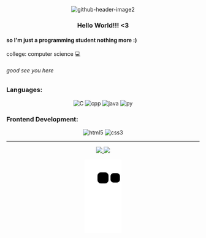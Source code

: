 <div align="center">

![github-header-image2](https://user-images.githubusercontent.com/85363903/170894512-3c9033e5-373d-4c13-a3d0-8c7a74bc0d08.png)
  
</div>
<div align="center">
  
  <h3>
    Hello World!!! <3
  </h3>
  
</div>


#### so I'm just a programming student nothing more :)

college: computer science :computer:
###### good see you here 

<h3>Languages: </h3>
<div align="center">
  <img src="https://cdn.jsdelivr.net/gh/devicons/devicon/icons/c/c-plain.svg" alt="C" width="35">
  <img src="https://cdn.jsdelivr.net/gh/devicons/devicon/icons/cplusplus/cplusplus-plain.svg" alt="cpp" width="35">
  <img src="https://cdn.jsdelivr.net/gh/devicons/devicon/icons/java/java-plain.svg" alt="java" width="35">
  <img src="https://cdn.jsdelivr.net/gh/devicons/devicon/icons/python/python-plain.svg" alt="py" width="35">

</div>
<h3>Frontend Development:</h3>
<div align="center">
  <img src="https://cdn.jsdelivr.net/gh/devicons/devicon/icons/html5/html5-plain-wordmark.svg" alt="html5" width="35">
  <img src="https://cdn.jsdelivr.net/gh/devicons/devicon/icons/css3/css3-plain-wordmark.svg" alt="css3" width="35">
</div>

---

<div align="center">
  <a href="https://github.com/FelixClone">
  <img height="150em" src="https://github-readme-stats.vercel.app/api?username=FelixClone&show_icons=true&theme=tokyonight&include_all_commits=true&count_private=true">
    
  <img height="150em" src="https://github-readme-stats.vercel.app/api/top-langs/?username=FelixClone&layout=compact&langs_count=7&theme=tokyonight">
    
  ![Snake animation](https://github.com/FelixClone/FelixClone/blob/output/github-contribution-grid-snake.svg)
</div>
  

<!--
**FelixClone/FelixClone** is a ✨ _special_ ✨ repository because its `README.md` (this file) appears on your GitHub profile.

Here are some ideas to get you started:

- 🔭 I’m currently working on ...
- 🌱 I’m currently learning ...
- 👯 I’m looking to collaborate on ...
- 🤔 I’m looking for help with ...
- 💬 Ask me about ...
- 📫 How to reach me: ...
- 😄 Pronouns: ...
- ⚡ Fun fact: ...
-->
